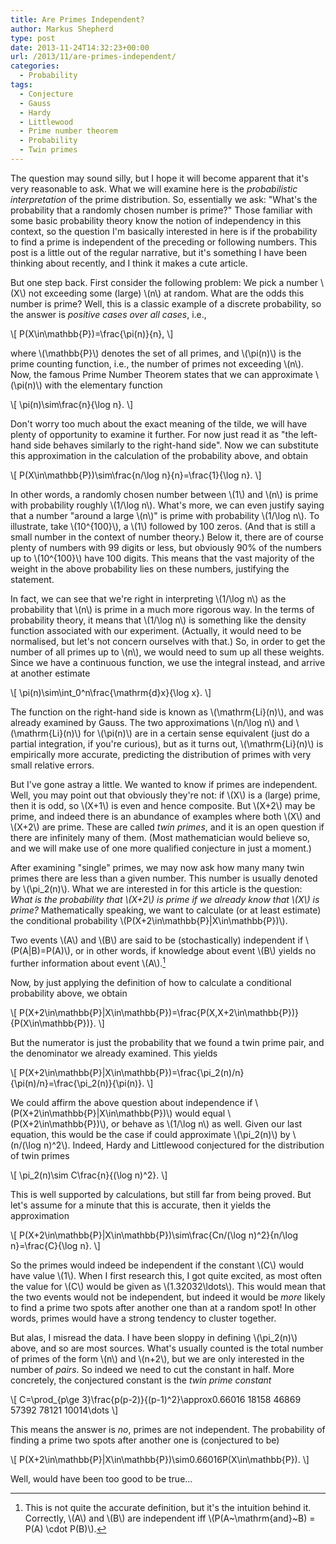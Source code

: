 ```yaml
---
title: Are Primes Independent?
author: Markus Shepherd
type: post
date: 2013-11-24T14:32:23+00:00
url: /2013/11/are-primes-independent/
categories:
  - Probability
tags:
  - Conjecture
  - Gauss
  - Hardy
  - Littlewood
  - Prime number theorem
  - Probability
  - Twin primes
---
```


The question may sound silly, but I hope it will become apparent that it's very reasonable to ask. What we will examine here is the _probabilistic interpretation_ of the prime distribution. So, essentially we ask: "What's the probability that a randomly chosen number is prime?" Those familiar with some basic probability theory know the notion of independency in this context, so the question I'm basically interested in here is if the probability to find a prime is independent of the preceding or following numbers. This post is a little out of the regular narrative, but it's something I have been thinking about recently, and I think it makes a cute article.

But one step back. First consider the following problem: We pick a number \\(X\\) not exceeding some (large) \\(n\\) at random. What are the odds this number is prime? Well, this is a classic example of a discrete probability, so the answer is _positive cases over all cases_, i.e.,

\\[ P(X\in\mathbb{P})=\frac{\pi(n)}{n}, \\]

where \\(\mathbb{P}\\) denotes the set of all primes, and \\(\pi(n)\\) is the prime counting function, i.e., the number of primes not exceeding \\(n\\). Now, the famous Prime Number Theorem states that we can approximate \\(\pi(n)\\) with the elementary function

\\[ \pi(n)\sim\frac{n}{\log n}. \\]

Don't worry too much about the exact meaning of the tilde, we will have plenty of opportunity to examine it further. For now just read it as "the left-hand side behaves similarly to the right-hand side". Now we can substitute this approximation in the calculation of the probability above, and obtain

\\[ P(X\in\mathbb{P})\sim\frac{n/\log n}{n}=\frac{1}{\log n}. \\]

<!-- more -->

In other words, a randomly chosen number between \\(1\\) and \\(n\\) is prime with probability roughly \\(1/\log n\\). What's more, we can even justify saying that a number "around a large \\(n\\)" is prime with probability \\(1/\log n\\). To illustrate, take \\(10^{100}\\), a \\(1\\) followed by 100 zeros. (And that is still a small number in the context of number theory.) Below it, there are of course plenty of numbers with 99 digits or less, but obviously 90% of the numbers up to \\(10^{100}\\) have 100 digits. This means that the vast majority of the weight in the above probability lies on these numbers, justifying the statement.

In fact, we can see that we're right in interpreting \\(1/\log n\\) as the probability that \\(n\\) is prime in a much more rigorous way. In the terms of probability theory, it means that \\(1/\log n\\) is something like the density function associated with our experiment. (Actually, it would need to be normalised, but let's not concern ourselves with that.) So, in order to get the number of all primes up to \\(n\\), we would need to sum up all these weights. Since we have a continuous function, we use the integral instead, and arrive at another estimate

\\[ \pi(n)\sim\int_0^n\frac{\mathrm{d}x}{\log x}. \\]

The function on the right-hand side is known as \\(\mathrm{Li}(n)\\), and was already examined by Gauss. The two approximations \\(n/\log n\\) and \\(\mathrm{Li}(n)\\) for \\(\pi(n)\\) are in a certain sense equivalent (just do a partial integration, if you're curious), but as it turns out, \\(\mathrm{Li}(n)\\) is empirically more accurate, predicting the distribution of primes with very small relative errors.

But I've gone astray a little. We wanted to know if primes are independent. Well, you may point out that obviously they're not: if \\(X\\) is a (large) prime, then it is odd, so \\(X+1\\) is even and hence composite. But \\(X+2\\) may be prime, and indeed there is an abundance of examples where both \\(X\\) and \\(X+2\\) are prime. These are called _twin primes_, and it is an open question if there are infinitely many of them. (Most mathematician would believe so, and we will make use of one more qualified conjecture in just a moment.)

After examining "single" primes, we may now ask how many many twin primes there are less than a given number. This number is usually denoted by \\(\pi_2(n)\\). What we are interested in for this article is the question: _What is the probability that \\(X+2\\) is prime if we already know that \\(X\\) is prime?_ Mathematically speaking, we want to calculate (or at least estimate) the conditional probability \\(P(X+2\in\mathbb{P}|X\in\mathbb{P})\\).

Two events \\(A\\) and \\(B\\) are said to be (stochastically) independent if \\(P(A|B)=P(A)\\), or in other words, if knowledge about event \\(B\\) yields no further information about event \\(A\\).[^independence]

Now, by just applying the definition of how to calculate a conditional probability above, we obtain

\\[ P(X+2\in\mathbb{P}|X\in\mathbb{P})=\frac{P(X,X+2\in\mathbb{P})}{P(X\in\mathbb{P})}. \\]

But the numerator is just the probability that we found a twin prime pair, and the denominator we already examined. This yields

\\[ P(X+2\in\mathbb{P}|X\in\mathbb{P})=\frac{\pi_2(n)/n}{\pi(n)/n}=\frac{\pi_2(n)}{\pi(n)}. \\]

We could affirm the above question about independence if \\(P(X+2\in\mathbb{P}|X\in\mathbb{P})\\) would equal \\(P(X+2\in\mathbb{P})\\), or behave as \\(1/\log n\\) as well. Given our last equation, this would be the case if could approximate \\(\pi_2(n)\\) by \\(n/(\log n)^2\\). Indeed, Hardy and Littlewood conjectured for the distribution of twin primes

\\[ \pi_2(n)\sim C\frac{n}{(\log n)^2}. \\]

This is well supported by calculations, but still far from being proved. But let's assume for a minute that this is accurate, then it yields the approximation

\\[ P(X+2\in\mathbb{P}|X\in\mathbb{P})\sim\frac{Cn/(\log n)^2}{n/\log n}=\frac{C}{\log n}. \\]

So the primes would indeed be independent if the constant \\(C\\) would have value \\(1\\). When I first research this, I got quite excited, as most often the value for \\(C\\) would be given as \\(1.32032\ldots\\). This would mean that the two events would not be independent, but indeed it would be _more_ likely to find a prime two spots after another one than at a random spot! In other words, primes would have a strong tendency to cluster together.

But alas, I misread the data. I have been sloppy in defining \\(\pi_2(n)\\) above, and so are most sources. What's usually counted is the total number of primes of the form \\(n\\) and \\(n+2\\), but we are only interested in the number of _pairs_. So indeed we need to cut the constant in half. More concretely, the conjectured constant is the _twin prime constant_

\\[ C=\prod_{p\ge 3}\frac{p(p-2)}{(p-1)^2}\approx0.66016 18158 46869 57392 78121 10014\dots \\]

This means the answer is _no_, primes are not independent. The probability of finding a prime two spots after another one is (conjectured to be)

\\[ P(X+2\in\mathbb{P}|X\in\mathbb{P})\sim0.66016P(X\in\mathbb{P}). \\]

Well, would have been too good to be true...

[^independence]: This is not quite the accurate definition, but it's the intuition behind it. Correctly, \\(A\\) and \\(B\\) are independent iff \\(P(A~\mathrm{and}~B) = P(A) \cdot P(B)\\).
